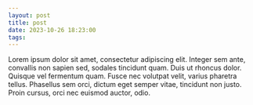 ```yaml
---
layout: post
title: post
date: 2023-10-26 18:23:00
tags:
---
```


Lorem ipsum dolor sit amet, consectetur adipiscing elit. Integer sem ante, convallis non sapien sed, sodales tincidunt quam. Duis ut rhoncus dolor. Quisque vel fermentum quam. Fusce nec volutpat velit, varius pharetra tellus. Phasellus sem orci, dictum eget semper vitae, tincidunt non justo. Proin cursus, orci nec euismod auctor, odio.